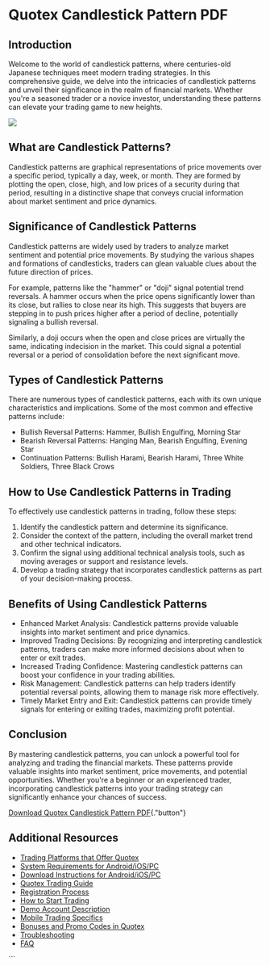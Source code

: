 # Quotex Candlestick Pattern PDF

## Introduction

Welcome to the world of candlestick patterns, where centuries-old
Japanese techniques meet modern trading strategies. In this
comprehensive guide, we delve into the intricacies of candlestick
patterns and unveil their significance in the realm of financial
markets. Whether you're a seasoned trader or a novice investor,
understanding these patterns can elevate your trading game to new
heights.

[![](https://static.quotex.io/files/4_en/300_250.jpg)](https://traff.sbs/brokerqxlid)

## What are Candlestick Patterns?

Candlestick patterns are graphical representations of price movements
over a specific period, typically a day, week, or month. They are formed
by plotting the open, close, high, and low prices of a security during
that period, resulting in a distinctive shape that conveys crucial
information about market sentiment and price dynamics.

## Significance of Candlestick Patterns

Candlestick patterns are widely used by traders to analyze market
sentiment and potential price movements. By studying the various shapes
and formations of candlesticks, traders can glean valuable clues about
the future direction of prices.

For example, patterns like the "hammer" or "doji" signal potential trend
reversals. A hammer occurs when the price opens significantly lower than
its close, but rallies to close near its high. This suggests that buyers
are stepping in to push prices higher after a period of decline,
potentially signaling a bullish reversal.

Similarly, a doji occurs when the open and close prices are virtually
the same, indicating indecision in the market. This could signal a
potential reversal or a period of consolidation before the next
significant move.

## Types of Candlestick Patterns

There are numerous types of candlestick patterns, each with its own
unique characteristics and implications. Some of the most common and
effective patterns include:

-   Bullish Reversal Patterns: Hammer, Bullish Engulfing, Morning Star
-   Bearish Reversal Patterns: Hanging Man, Bearish Engulfing, Evening
    Star
-   Continuation Patterns: Bullish Harami, Bearish Harami, Three White
    Soldiers, Three Black Crows

## How to Use Candlestick Patterns in Trading

To effectively use candlestick patterns in trading, follow these steps:

1.  Identify the candlestick pattern and determine its significance.
2.  Consider the context of the pattern, including the overall market
    trend and other technical indicators.
3.  Confirm the signal using additional technical analysis tools, such
    as moving averages or support and resistance levels.
4.  Develop a trading strategy that incorporates candlestick patterns as
    part of your decision-making process.

## Benefits of Using Candlestick Patterns

-   Enhanced Market Analysis: Candlestick patterns provide valuable
    insights into market sentiment and price dynamics.
-   Improved Trading Decisions: By recognizing and interpreting
    candlestick patterns, traders can make more informed decisions about
    when to enter or exit trades.
-   Increased Trading Confidence: Mastering candlestick patterns can
    boost your confidence in your trading abilities.
-   Risk Management: Candlestick patterns can help traders identify
    potential reversal points, allowing them to manage risk more
    effectively.
-   Timely Market Entry and Exit: Candlestick patterns can provide
    timely signals for entering or exiting trades, maximizing profit
    potential.

## Conclusion

By mastering candlestick patterns, you can unlock a powerful tool for
analyzing and trading the financial markets. These patterns provide
valuable insights into market sentiment, price movements, and potential
opportunities. Whether you're a beginner or an experienced trader,
incorporating candlestick patterns into your trading strategy can
significantly enhance your chances of success.

[Download Quotex Candlestick Pattern
PDF](\%22https://traff.sbs/brokerqxlid\%22){."button"}

## Additional Resources

-   [Trading Platforms that Offer Quotex](\%22#\%22)
-   [System Requirements for Android/iOS/PC](\%22#\%22)
-   [Download Instructions for Android/iOS/PC](\%22#\%22)
-   [Quotex Trading Guide](\%22#\%22)
-   [Registration Process](\%22#\%22)
-   [How to Start Trading](\%22#\%22)
-   [Demo Account Description](\%22#\%22)
-   [Mobile Trading Specifics](\%22#\%22)
-   [Bonuses and Promo Codes in Quotex](\%22#\%22)
-   [Troubleshooting](\%22#\%22)
-   [FAQ](\%22#\%22)

\`\`\`

